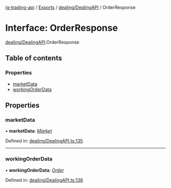 [ig-trading-api](../README.md) / [Exports](../modules.md) / [dealing/DealingAPI](../modules/dealing_dealingapi.md) / OrderResponse

# Interface: OrderResponse

[dealing/DealingAPI](../modules/dealing_dealingapi.md).OrderResponse

## Table of contents

### Properties

- [marketData](dealing_dealingapi.orderresponse.md#marketdata)
- [workingOrderData](dealing_dealingapi.orderresponse.md#workingorderdata)

## Properties

### marketData

• **marketData**: [_Market_](market_marketapi.market.md)

Defined in: [dealing/DealingAPI.ts:135](https://github.com/bennycode/ig-trading-api/blob/362f41a/src/dealing/DealingAPI.ts#L135)

---

### workingOrderData

• **workingOrderData**: [_Order_](dealing_dealingapi.order.md)

Defined in: [dealing/DealingAPI.ts:136](https://github.com/bennycode/ig-trading-api/blob/362f41a/src/dealing/DealingAPI.ts#L136)
